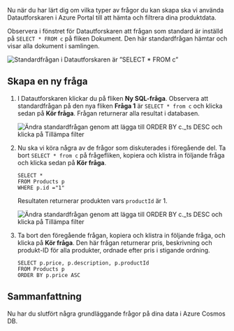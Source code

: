 Nu när du har lärt dig om vilka typer av frågor du kan skapa ska vi använda Datautforskaren i Azure Portal till att hämta och filtrera dina produktdata.

Observera i fönstret för Datautforskaren att frågan som standard är inställd på `SELECT * FROM c` på fliken Dokument. Den här standardfrågan hämtar och visar alla dokument i samlingen.

![Standardfrågan i Datautforskaren är ”SELECT * FROM c”](../media-draft/4-run-queries/azure-cosmosdb-data-explorer-query.png)

## <a name="create-a-new-query"></a>Skapa en ny fråga

1. I Datautforskaren klickar du på fliken **Ny SQL-fråga**. Observera att standardfrågan på den nya fliken **Fråga 1** är `SELECT * from c` och klicka sedan på **Kör fråga**. Frågan returnerar alla resultat i databasen.

    ![Ändra standardfrågan genom att lägga till ORDER BY c._ts DESC och klicka på Tillämpa filter](../media-draft/4-run-queries/azure-cosmosdb-data-explorer-edit-query.png)

2. Nu ska vi köra några av de frågor som diskuterades i föregående del. Ta bort `SELECT * from c` på frågefliken, kopiera och klistra in följande fråga och klicka sedan på **Kör fråga**.

    ```
    SELECT *
    FROM Products p
    WHERE p.id ="1"
    ```

    Resultaten returnerar produkten vars `productId` är 1.

    ![Ändra standardfrågan genom att lägga till ORDER BY c._ts DESC och klicka på Tillämpa filter](../media-draft/4-run-queries/azure-cosmosdb-data-explorer-query-by-id.png)

3. Ta bort den föregående frågan, kopiera och klistra in följande fråga, och klicka på **Kör fråga**. Den här frågan returnerar pris, beskrivning och produkt-ID för alla produkter, ordnade efter pris i stigande ordning.
 
    ```
    SELECT p.price, p.description, p.productId
    FROM Products p
    ORDER BY p.price ASC
    ```

## <a name="summary"></a>Sammanfattning

Nu har du slutfört några grundläggande frågor på dina data i Azure Cosmos DB. 